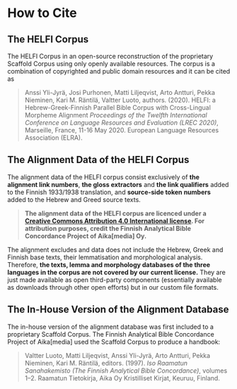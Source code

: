 # How to Cite 

## The HELFI Corpus

The HELFI Corpus in an open-source reconstruction of the proprietary Scaffold Corpus using only openly available resources.  The corpus is a combination of copyrighted and public domain resources and it can be cited as

> Anssi Yli-Jyrä, Josi Purhonen, Matti Liljeqvist, Arto Antturi, Pekka Nieminen, Kari M. Räntilä, Valtter Luoto, authors. (2020).  HELFI: a Hebrew-Greek-Finnish Parallel Bible Corpus with Cross-Lingual Morpheme Alignment  _Proceedings of the Twelfth International Conference on Language Resources and Evaluation (LREC 2020)_, Marseille, France, 11-16 May 2020. European Language Resources Association (ELRA).

## The Alignment Data of the HELFI Corpus

The alignment data of the HELFI corpus consist exclusively of **the alignment link numbers**, **the gloss extractors** and **the link qualifiers** added to the Finnish 1933/1938 translation, and **source-side token numbers** added to the Hebrew and Greed source texts.  

> **The alignment data of the HELFI corpus are licenced under a [Creative Commons Attribution 4.0 International license](https://creativecommons.org/licenses/by/4.0/). For attribution purposes, credit the Finnish Analytical Bible Concordance Project of Aika[media] Oy.**

The alignment excludes and data does not include the Hebrew, Greek and Finnish base texts, their lemmatisation and morphological analysis.  Therefore, **the texts, lemma and morphology databases of the three languages in the corpus are not covered by our current license.**  They are just made available as open third-party components (essentially available as downloads through other open efforts) but in our custom file formats.   

## The In-House Version of the Alignment Database

The in-house version of the alignment database was first included to a proprietary Scaffold Corpus.  The Finnish Analytical Bible Concordance Project of Aika[media] used the Scaffold Corpus to produce a handbook:

> Valtter Luoto, Matti Liljeqvist, Anssi Yli-Jyrä, Arto Antturi, Pekka Nieminen, Kari M. Räntilä, editors. (1997). _Iso Raamatun Sanahakemisto (The Finnish Analytical Bible Concordance)_, volumes 1–2. Raamatun Tietokirja, Aika Oy Kristilliset Kirjat, Keuruu, Finland.




